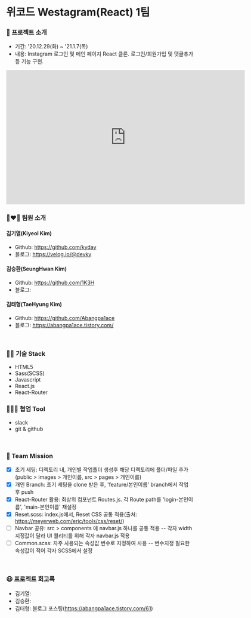 # 위코드 Westagram(React) 1팀

### 🤔 프로젝트 소개
- 기간: '20.12.29(화) ~ '21.1.7(목)
- 내용: Instagram 로그인 및 메인 페이지 React 클론. 로그인/회원가입 및 댓글추가 등 기능 구현.

<iframe width="640" height="360" src="https://www.youtube.com/embed/6Az2cNU7gUw" frameborder="0" gesture="media" allowfullscreen=""></iframe>

<br />

### 👨‍❤️‍👨 팀원 소개
#### 김기열(Kiyeol Kim)
- Github: https://github.com/kyday
- 블로그: https://velog.io/@devky

#### 김승환(SeungHwan Kim)
- Github: https://github.com/1K3H
- 블로그: 

#### 김태형(TaeHyung Kim)
- Github: https://github.com/Abangpa1ace
- 블로그: https://abangpa1ace.tistory.com/
<br />

### 🧑‍💻 기술 Stack
- HTML5
- Sass(SCSS)
- Javascript
- React.js
- React-Router


### 👨‍👨‍👦 협업 Tool
- slack
- git & github

<br />

### 👊 Team Mission
- [x] 초기 세팅: 디렉토리 내, 개인별 작업폴더 생성후 해당 디렉토리에 폴더/파일 추가(public > images > 개인이름, src > pages > 개인이름)
- [x] 개인 Branch: 초기 세팅을 clone 받은 후, 'feature/본인이름' branch에서 작업 후 push
- [x] React-Router 활용: 최상위 컴포넌트 Routes.js. 각 Route path를 'login-본인이름', 'main-본인이름' 재설정
- [x] Reset.scss: index.js에서, Reset CSS 공통 적용(출처: https://meyerweb.com/eric/tools/css/reset/)
- [ ] Navbar 공유: src > components 에 navbar.js 하나를 공통 적용 -- 각자 width 지정값이 달라 UI 퀄리티를 위해 각자 navbar.js 적용 
- [ ] Common.scss: 자주 사용되는 속성값 변수로 지정하여 사용 -- 변수지정 필요한 속성값이 적어 각자 SCSS에서 설정
<br />

### 😃 프로젝트 회고록
- 김기열:
- 김승환:
- 김태형: 블로그 포스팅(https://abangpa1ace.tistory.com/61)
